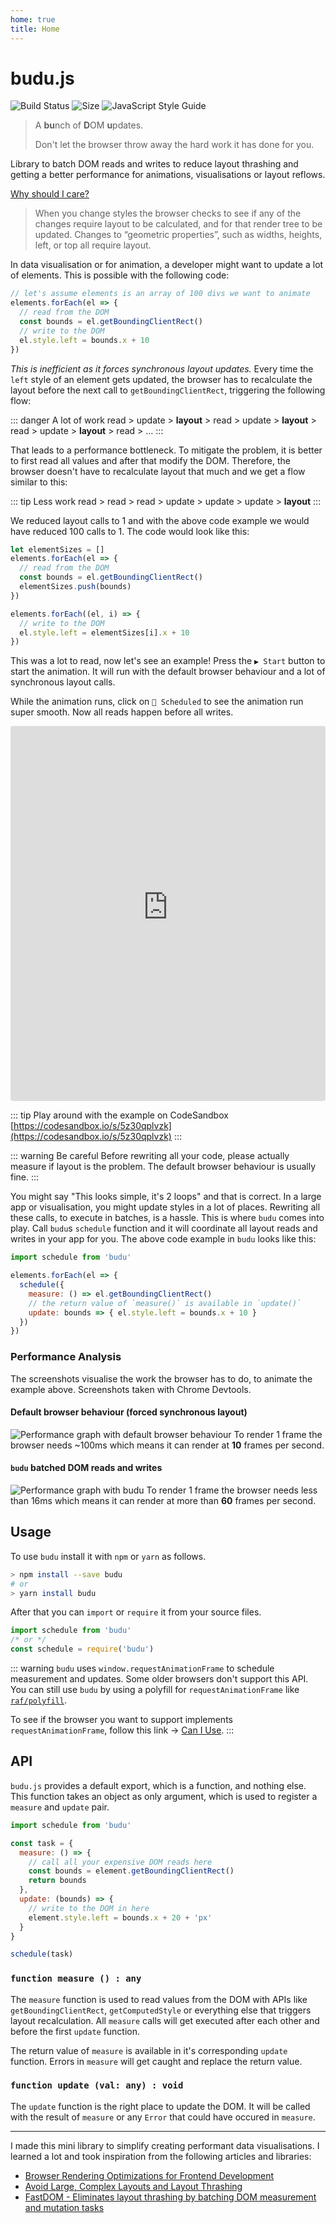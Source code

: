 ```yaml
---
home: true
title: Home
---
```


# budu.js

![Build Status](https://img.shields.io/circleci/project/github/sto3psl/budu/master.svg?style=for-the-badge)
![Size](https://img.shields.io/bundlephobia/min/budu.svg?style=for-the-badge)
![JavaScript Style Guide](https://img.shields.io/badge/code_style-standard-brightgreen.svg?style=for-the-badge)

> A **bu**nch of **D**OM **u**pdates.
>
> Don't let the browser throw away the hard work it has done for you.

Library to batch DOM reads and writes to reduce layout thrashing and getting a better performance for animations, visualisations or layout reflows.

[Why should I care?](https://developers.google.com/web/fundamentals/performance/rendering/avoid-large-complex-layouts-and-layout-thrashing)

> When you change styles the browser checks to see if any of the changes require layout to be calculated, and for that render tree to be updated. Changes to “geometric properties”, such as widths, heights, left, or top all require layout.

In data visualisation or for animation, a developer might want to update a lot of elements. This is possible with the following code:

```js
// let's assume elements is an array of 100 divs we want to animate
elements.forEach(el => {
  // read from the DOM
  const bounds = el.getBoundingClientRect()
  // write to the DOM
  el.style.left = bounds.x + 10
})
```

*This is inefficient as it forces synchronous layout updates.* Every time the `left` style of an element gets updated, the browser has to recalculate the layout before the next call to `getBoundingClientRect`, triggering the following flow:

::: danger A lot of work
read > update > **layout** > read > update > **layout** > read > update > **layout** > read > ...
:::

That leads to a performance bottleneck. To mitigate the problem, it is better to first read all values and after that modify the DOM. Therefore, the browser doesn't have to recalculate layout that much and we get a flow similar to this:

::: tip Less work
read > read > read > update > update > update > **layout**
:::

We reduced layout calls to 1 and with the above code example we would have reduced 100 calls to 1. The code would look like this:

```js
let elementSizes = []
elements.forEach(el => {
  // read from the DOM
  const bounds = el.getBoundingClientRect()
  elementSizes.push(bounds)
})

elements.forEach((el, i) => {
  // write to the DOM
  el.style.left = elementSizes[i].x + 10
})
```

This was a lot to read, now let's see an example! Press the `▶️ Start` button to start the animation. It will run with the default browser behaviour and a lot of synchronous layout calls.

While the animation runs, click on `🐇 Scheduled` to see the animation run super smooth. Now all reads happen before all writes.

<iframe src="https://csb-5z30qplvzk-mejhkzrelv.now.sh/" style="width:100%; height:600px; border:0; border-radius: 4px; overflow:hidden;" sandbox="allow-modals allow-forms allow-popups allow-scripts allow-same-origin"></iframe>

::: tip Play around with the example on CodeSandbox
[https://codesandbox.io/s/5z30qplvzk](https://codesandbox.io/s/5z30qplvzk)
:::

::: warning Be careful
Before rewriting all your code, please actually measure if layout is the problem. The default browser behaviour is usually fine.
:::

You might say "This looks simple, it's 2 loops" and that is correct. In a large app or visualisation, you might update styles in a lot of places. Rewriting all these calls, to execute in batches, is a hassle. This is where `budu` comes into play. Call `budu`s `schedule` function and it will coordinate all layout reads and writes in your app for you. The above code example in `budu` looks like this:

```js
import schedule from 'budu'

elements.forEach(el => {
  schedule({
    measure: () => el.getBoundingClientRect()
    // the return value of `measure()` is available in `update()`
    update: bounds => { el.style.left = bounds.x + 10 }
  })
})
```

### Performance Analysis

The screenshots visualise the work the browser has to do, to animate the example above. Screenshots taken with Chrome Devtools. 

#### Default browser behaviour (forced synchronous layout)
![Performance graph with default browser behaviour](./assets/default.png)
To render 1 frame the browser needs ~100ms which means it can render at **10** frames per second.

#### `budu` batched DOM reads and writes
![Performance graph with budu](./assets/budu.png)
To render 1 frame the browser needs less than 16ms which means it can render at more than **60** frames per second.

## Usage

To use `budu` install it with `npm` or `yarn` as follows.

```bash
> npm install --save budu
# or
> yarn install budu
```

After that you can `import` or `require` it from your source files.

```js
import schedule from 'budu'
/* or */
const schedule = require('budu')
```

::: warning
`budu` uses `window.requestAnimationFrame` to schedule measurement and updates. Some older browsers don't support this API. You can still use `budu` by using a polyfill for `requestAnimationFrame` like [`raf/polyfill`](https://www.npmjs.com/package/raf).

To see if the browser you want to support implements `requestAnimationFrame`, follow this link -> [Can I Use](https://caniuse.com/#feat=requestanimationframe).
:::

## API

`budu.js` provides a default export, which is a function, and nothing else. This function takes an object as only argument, which is used to register a `measure` and `update` pair.

```js
import schedule from 'budu'

const task = {
  measure: () => {
    // call all your expensive DOM reads here
    const bounds = element.getBoundingClientRect()
    return bounds
  },
  update: (bounds) => {
    // write to the DOM in here
    element.style.left = bounds.x + 20 + 'px'
  }
}

schedule(task)
```

### `function measure () : any`

The `measure` function is used to read values from the DOM with APIs like `getBoundingClientRect`, `getComputedStyle` or everything else that triggers layout recalculation. All `measure` calls will get executed after each other and before the first `update` function.

The return value of `measure` is available in it's corresponding `update` function. Errors in `measure` will get caught and replace the return value. 

### `function update (val: any) : void`

The `update` function is the right place to update the DOM. It will be called with the result of `measure` or any `Error` that could have occured in `measure`.

---

I made this mini library to simplify creating performant data visualisations. I learned a lot and took inspiration from the following articles and libraries:

* [Browser Rendering Optimizations for Frontend Development](https://scotch.io/tutorials/browser-rendering-optimizations-for-frontend-development)
* [Avoid Large, Complex Layouts and Layout Thrashing](https://developers.google.com/web/fundamentals/performance/rendering/avoid-large-complex-layouts-and-layout-thrashing)
* [FastDOM - Eliminates layout thrashing by batching DOM measurement and mutation tasks](https://github.com/wilsonpage/fastdom)
